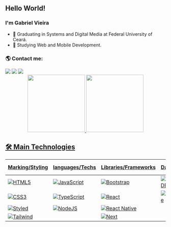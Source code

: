 ## Hello World!
### I'm Gabriel Vieira

- 🔭 Graduating in Systems and Digital Media at Federal University of Ceará.
- 🌱 Studying Web and Mobile Development.

 ### 🌎 Contact me:
<div>
  <a href="https://instagram.com/gabrieelvm" target="_blank"><img src="https://img.shields.io/badge/Instagram-E4405F?style=for-the-badge&logo=instagram&logoColor=white" target="_blank"></a>
  <a href = "mailto:bielvm02@gmail.com"><img src="https://img.shields.io/badge/Gmail-D14836?style=for-the-badge&logo=gmail&logoColor=white" target="_blank"></a>
  <a href="https://www.linkedin.com/in/gabriel-vieira-535b8a20a/" target="_blank"><img src="https://img.shields.io/badge/-LinkedIn-%230077B5?style=for-the-badge&logo=linkedin&logoColor=white" target="_blank"></a> 
</div>

<div align="center">
  <a href="https://github.com/iAmBiel">
  <img height="180em" src="https://github-readme-stats.vercel.app/api?username=iAmBiel&show_icons=true&theme=tokyonight&include_all_commits=true&count_private=true"/>
  <img height="180em" src="https://github-readme-stats.vercel.app/api/top-langs/?username=iAmBiel&layout=compact&langs_count=7&theme=tokyonight"/>
</div>

## 🛠 Main Technologies

| Marking/Styling | languages/Techs | Libraries/Frameworks | Database | Other Tools |
|---|---|---|---|---|
| ![HTML5](https://img.shields.io/badge/html5-%23E34F26.svg?style=for-the-badge&logo=html5&logoColor=white) | ![JavaScript](https://img.shields.io/badge/javascript-%23323330.svg?style=for-the-badge&logo=javascript&logoColor=%23F7DF1E) | ![Bootstrap](https://img.shields.io/badge/Bootstrap-563D7C?style=for-the-badge&logo=bootstrap&logoColor=white) | ![MongoDB](https://img.shields.io/badge/MongoDB-4EA94B?style=for-the-badge&logo=mongodb&logoColor=white) | ![VsCode](https://img.shields.io/badge/Visual_Studio_Code-0078D4?style=for-the-badge&logo=visual%20studio%20code&logoColor=white) |
| ![CSS3](https://img.shields.io/badge/css3-%231572B6.svg?style=for-the-badge&logo=css3&logoColor=white) | ![TypeScript](https://img.shields.io/badge/TypeScript-007ACC?style=for-the-badge&logo=typescript&logoColor=white) | ![React](https://img.shields.io/badge/react-%2320232a.svg?style=for-the-badge&logo=react&logoColor=%2361DAFB) | ![firebase](https://img.shields.io/badge/Firebase-FFCA28?style=for-the-badge&logo=firebase&logoColor=white) | ![Figma](https://img.shields.io/badge/Figma-F24E1E?style=for-the-badge&logo=figma&logoColor=white) |
| ![Styled](https://img.shields.io/badge/styled--components-DB7093?style=for-the-badge&logo=styled-components&logoColor=white) | ![NodeJS](https://img.shields.io/badge/node.js-6DA55F?style=for-the-badge&logo=node.js&logoColor=white) | ![React Native](https://img.shields.io/badge/react_native-%2320232a.svg?style=for-the-badge&logo=react&logoColor=%2361DAFB) |  |  |
| ![Tailwind](https://img.shields.io/badge/Tailwind_CSS-38B2AC?style=for-the-badge&logo=tailwind-css&logoColor=white) |  | ![Next](https://img.shields.io/badge/Next-black?style=for-the-badge&logo=next.js&logoColor=white) |  |  |





